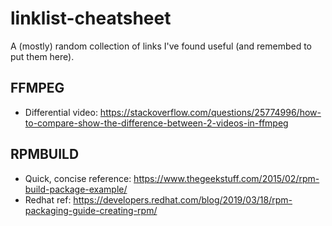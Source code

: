 # linklist-cheatsheet
A (mostly) random collection of links I've found useful (and remembed to put them here).

## FFMPEG
- Differential video: https://stackoverflow.com/questions/25774996/how-to-compare-show-the-difference-between-2-videos-in-ffmpeg

## RPMBUILD
- Quick, concise reference: https://www.thegeekstuff.com/2015/02/rpm-build-package-example/
- Redhat ref: https://developers.redhat.com/blog/2019/03/18/rpm-packaging-guide-creating-rpm/

